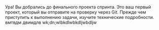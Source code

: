 Ура! Вы добрались до финального проекта спринта. Это ваш первый проект, который вы отправите на проверку через Git. Прежде чем приступить к выполнению задачи, изучите технические подробности. 
вмтвдм двимдлв
wk;dn;wlbkdlwbkdljwbdljw
